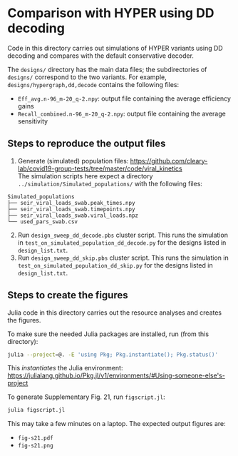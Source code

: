 # Comparison with HYPER using DD decoding

Code in this directory carries out simulations of HYPER variants using DD decoding
and compares with the default conservative decoder.

The `designs/` directory has the main data files;
the subdirectories of `designs/` correspond to the two variants.
For example, `designs/hypergraph,dd,decode` contains the following files:
+ `Eff_avg.n-96_m-20_q-2.npy`: output file containing the average efficiency gains
+ `Recall_combined.n-96_m-20_q-2.npy`: output file containing the average sensitivity

## Steps to reproduce the output files

1. Generate (simulated) population files: https://github.com/cleary-lab/covid19-group-tests/tree/master/code/viral_kinetics  
The simulation scripts here expect a directory `../simulation/Simulated_populations/`
with the following files:
```
Simulated_populations
├── seir_viral_loads_swab.peak_times.npy
├── seir_viral_loads_swab.timepoints.npy
├── seir_viral_loads_swab.viral_loads.npz
└── used_pars_swab.csv
```
2. Run `design_sweep_dd_decode.pbs` cluster script.
This runs the simulation in `test_on_simulated_population_dd_decode.py` for the designs listed in `design_list.txt`.
3. Run `design_sweep_dd_skip.pbs` cluster script.
This runs the simulation in `test_on_simulated_population_dd_skip.py` for the designs listed in `design_list.txt`.

## Steps to create the figures

Julia code in this directory carries out the resource analyses and creates the figures.

To make sure the needed Julia packages are installed, run (from this directory):
```bash
julia --project=@. -E 'using Pkg; Pkg.instantiate(); Pkg.status()'
```
This *instantiates* the Julia environment: https://julialang.github.io/Pkg.jl/v1/environments/#Using-someone-else's-project

To generate Supplementary Fig. 21, run `figscript.jl`:
```bash
julia figscript.jl
```
This may take a few minutes on a laptop.
The expected output figures are:
+ `fig-s21.pdf`
+ `fig-s21.png`
